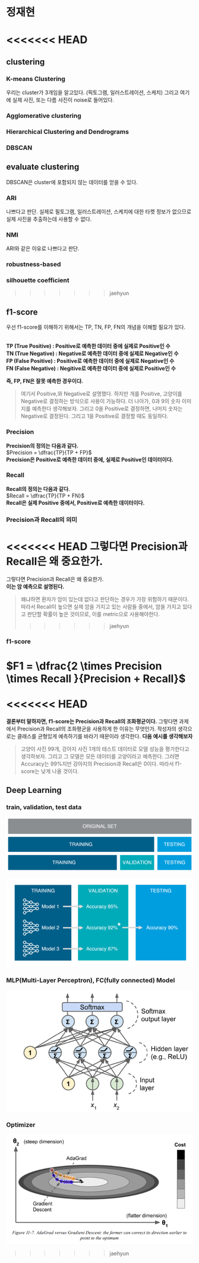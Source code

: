 # 정재현

<<<<<<< HEAD
=======
## clustering

### K-means Clustering

우리는 cluster가 3개임을 알고있다. (픽토그램, 일러스트레이션, 스케치) 그리고 여기에 실제 사진, 또는 다름 사진이 noise로 들어있다. 

### Agglomerative clustering

### Hierarchical Clustering and Dendrograms

### DBSCAN

## evaluate clustering

DBSCAN은 cluster에 포함되지 않는 데이터를 얻을 수 있다.

### ARI

나쁘다고 판단. 실제로 필토그램, 일러스트레이션, 스케치에 대한 타켓 정보가 없으므로 실제 사진을 추출하는데 사용할 수 없다.

### NMI

ARI와 같은 이유로 나쁘다고 판단.

### robustness-based

### silhouette coefficient

>>>>>>> jaehyun
## f1-score

우선 f1-score를 이해하기 위해서는 TP, TN, FP, FN의 개념을 이해할 필요가 있다.<br/><br/>

**TP (True Positive) : Positive로 예측한 데이터 중에 실제로 Positive인 수**<br/>
**TN (True Negative) : Negative로 예측한 데이터 중에 실제로 Negative인 수**<br/>
**FP (False Positive) : Positive로 예측한 데이터 중에 실제로 Negative인 수**<br/>
**FN (False Negative) : Negitive로 예측한 데이터 중에 실제로 Positive인 수**<br/>

**즉, FP, FN은 잘못 예측한 경우이댜.**

> 여기서 Positive,와 Negative로 설명했다. 하지만 개를 Positive, 고양이를 Negative로 결정하는 방식으로 사용이 가능하다.
> 더 나아가, 0과 9의 숫자 이미지를 예측한다 생각해보자. 그리고 0을 Positive로 결정하면, 나머지 숫자는 Negative로 결정된다. 그리고 1을 Positive로 결정할 때도 동일하다.

### Precision

**Precision의 정의는 다음과 같다.**<br/>
$Precision = \dfrac{TP}{TP + FP}$<br/>
**Precision은 Positive로 예측한 데이터 중에, 실제로 Positive인 데이터이다.**

### Recall

**Recall의 정의는 다음과 같다.**<br/>
$Recall = \dfrac{TP}{TP + FN}$<br/>
**Recall은 실제 Positive 중에서, Positive로 예측한 데이터이다.**

### Precision과 Recall의 의미

<<<<<<< HEAD
그렇다면 Precision과 Recall은 왜 중요한가.
=======
그렇다면 Precision과 Recall은 왜 중요한가. <br/>
**이는 암 예측으로 설명된다.**<br/>
> 왜냐하면 환자가 암이 있는데 없다고 판단하는 경우가 가장 위험하기 때문이다. 따라서 Recall이 높으면 실제 암을 가지고 있는 사람들 중에서, 암을 가지고 있다고 판단할 확률이 높은 것이므로, 이를 metric으로 사용해야한다.
>>>>>>> jaehyun

### f1-score

$F1 = \dfrac{2 \times Precision \times Recall }{Precision + Recall}$<br/><br/>
<<<<<<< HEAD
=======

**결론부터 말하자면, f1-score는 Precision과 Recall의 조화평균이다.**
그렇다면 과제에서 Precision과 Recall의 조화평균을 사용하게 한 이유는 무엇인가.
작성자의 생각으로는 클래스를 균형있게 예측하기를 바라기 때문이라 생각한다.
**다음 예시를 생각해보자**<br/>
> 고양이 사진 99개, 강아지 사진 1개의 테스트 데이터로 모델 성능을 평가한다고 생각하보자. 그리고 그 모델은 모든 데이터를 고양이라고 예측한다. 그러면 Accuracy는 99%지만 강아지의 Precision과 Recall은 0이다. 따라서 f1-score는 낮게 나올 것이다.

## Deep Learning

### train, validation, test data

![](static/train_valid_test.png)<br/>

![](static/eval_model.png)<br/>

### MLP(Multi-Layer Perceptron), FC(fully connected) Model

![](static/model.png)<br/>

### Optimizer

![](static/optimizer.png)<br/>
>>>>>>> jaehyun
